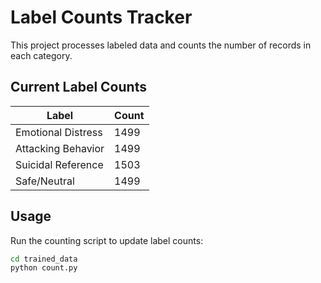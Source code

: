 # Label Counts Tracker

This project processes labeled data and counts the number of records in each category.

## Current Label Counts

| Label              | Count |
| ------------------ | ----- |
| Emotional Distress | 1499  |
| Attacking Behavior | 1499  |
| Suicidal Reference | 1503  |
| Safe/Neutral       | 1499  |

## Usage

Run the counting script to update label counts:

```bash
cd trained_data
python count.py
```
